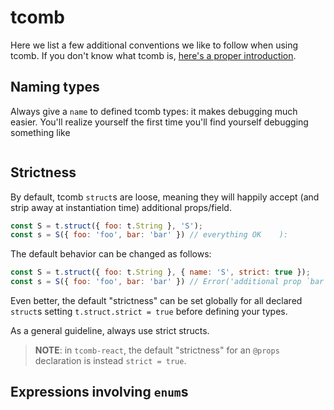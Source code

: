 # tcomb

Here we list a few additional conventions we like to follow when using tcomb. If you don't know what tcomb is, [here's a proper introduction](../javascript/3.typing_js.md).

## Naming types

Always give a `name` to defined tcomb types: it makes debugging much easier. You'll realize yourself the first time you'll find yourself debugging something like

```js

```

## Strictness

By default, tcomb `struct`s are loose, meaning they will happily accept (and strip away at instantiation time) additional props/field.

```js
const S = t.struct({ foo: t.String }, 'S');
const s = S({ foo: 'foo', bar: 'bar' }) // everything OK    ):
```

The default behavior can be changed as follows:

```js
const S = t.struct({ foo: t.String }, { name: 'S', strict: true });
const s = S({ foo: 'foo', bar: 'bar' }) // Error('additional prop `bar`')   (:
```

Even better, the default "strictness" can be set globally for all declared `struct`s setting `t.struct.strict = true` before defining your types.

As a general guideline, always use strict structs.

> **NOTE**: in `tcomb-react`, the default "strictness" for an `@props` declaration is instead `strict = true`.

## Expressions involving `enum`s